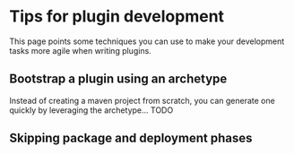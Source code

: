 # Tips for plugin development

This page points some techniques you can use to make your development tasks more agile when writing plugins.

## Bootstrap a plugin using an archetype

Instead of creating a maven project from scratch, you can generate one quickly by leveraging the archetype... TODO

## Skipping package and deployment phases
